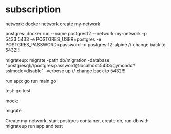 # subscription

network:
docker network create my-network

postgres:
docker run --name postgres12 --network my-network -p 5433:5433 -e POSTGRES_USER=postgres -e POSTGRES_PASSWORD=password -d postgres:12-alpine
// change back to 5432!!!

migrateup:
migrate -path db/migration -database "postgresql://postgres:password@localhost:5433/gymondo?sslmode=disable" -verbose up
 // change back to 5432!!!

run app: 
    go run main.go

test:
    go test

mock: 

migrate


Create my-network, start postgres container, create db, run db with migrateup run app and test